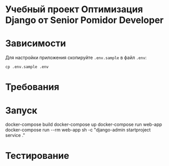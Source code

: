 # Учебный проект Оптимизация Django от Senior Pomidor Developer

# Зависимости
Для настройки приложения скопируйте `.env.sample` в файл `.env`:
```shell
cp .env.sample .env
```

# Требования
# Запуск

docker-compose build
docker-compose up
docker-compose run web-app
docker-compose run --rm  web-app sh -c "django-admin startproject service ."




# Тестирование
